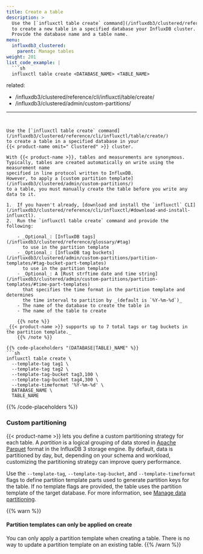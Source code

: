 ```yaml
---
title: Create a table
description: >
  Use the [`influxctl table create` command](/influxdb3/clustered/reference/cli/influxctl/table/create/)
  to create a new table in a specified database your InfluxDB cluster.
  Provide the database name and a table name.
menu:
  influxdb3_clustered:
    parent: Manage tables
weight: 201
list_code_example: |
  ```sh
  influxctl table create <DATABASE_NAME> <TABLE_NAME>
  ```
related:
  - /influxdb3/clustered/reference/cli/influxctl/table/create/
  - /influxdb3/clustered/admin/custom-partitions/
---
```


Use the [`influxctl table create` command](/influxdb3/clustered/reference/cli/influxctl/table/create/)
to create a table in a specified database in your
{{< product-name omit=" Clustered" >}} cluster.

With {{< product-name >}}, tables and measurements are synonymous.
Typically, tables are created automatically on write using the measurement name
specified in line protocol written to InfluxDB.
However, to apply a [custom partition template](/influxdb3/clustered/admin/custom-partitions/)
to a table, you must manually create the table before you write any data to it.

1.  If you haven't already, [download and install the `influxctl` CLI](/influxdb3/clustered/reference/cli/influxctl/#download-and-install-influxctl).
2.  Run the `influxctl table create` command and provide the following:

    - _Optional_: [InfluxDB tags](/influxdb3/clustered/reference/glossary/#tag)
      to use in the partition template
    - _Optional_: [InfluxDB tag buckets](/influxdb3/clustered/admin/custom-partitions/partition-templates/#tag-bucket-part-templates)
      to use in the partition template
    - _Optional_: A [Rust strftime date and time string](/influxdb3/clustered/admin/custom-partitions/partition-templates/#time-part-templates)
      that specifies the time format in the partition template and determines
      the time interval to partition by _(default is `%Y-%m-%d`)_
    - The name of the database to create the table in
    - The name of the table to create

    {{% note %}}
_{{< product-name >}} supports up to 7 total tags or tag buckets in the partition template._
    {{% /note %}}

{{% code-placeholders "(DATABASE|TABLE)_NAME" %}}
```sh
influxctl table create \
  --template-tag tag1 \
  --template-tag tag2 \
  --template-tag-bucket tag3,100 \
  --template-tag-bucket tag4,300 \
  --template-timeformat '%Y-%m-%d' \
  DATABASE_NAME \
  TABLE_NAME
```
{{% /code-placeholders %}}

### Custom partitioning

{{< product-name >}} lets you define a custom partitioning strategy for each table.
A _partition_ is a logical grouping of data stored in [Apache Parquet](https://parquet.apache.org/)
format in the InfluxDB 3 storage engine. By default, data is partitioned by day,
but, depending on your schema and workload, customizing the partitioning
strategy can improve query performance.

Use the `--template-tag`, `--template-tag-bucket`, and `--template-timeformat`
flags to define partition template parts used to generate partition keys for the table.
If no template flags are provided, the table uses the partition template of the
target database.
For more information, see [Manage data partitioning](/influxdb3/clustered/admin/custom-partitions/).

{{% warn %}}
#### Partition templates can only be applied on create

You can only apply a partition template when creating a table.
There is no way to update a partition template on an existing table.
{{% /warn %}}
